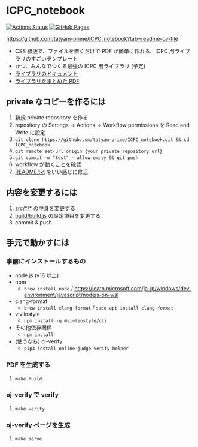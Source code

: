 # ICPC_notebook

[![Actions Status](https://github.com/tatyam-prime/ICPC_notebook/workflows/verify/badge.svg)](https://github.com/tatyam-prime/ICPC_notebook/actions) [![GitHub Pages](https://img.shields.io/static/v1?label=GitHub+Pages&message=document+&color=brightgreen&logo=github)](https://tatyam-prime.github.io/ICPC_notebook/)

https://github.com/tatyam-prime/ICPC_notebook?tab=readme-ov-file

- CSS 組版で、ファイルを置くだけで PDF が簡単に作れる、ICPC 用ライブラリのすごいテンプレート
- かつ、みんなでつくる最強の ICPC 用ライブラリ (予定)
- [ライブラリのドキュメント](https://tatyam-prime.github.io/ICPC_notebook/)
- [ライブラリをまとめた PDF]([https://tatyam-prime.github.io/ICPC_notebook/notebook.pdf](https://github.com/KentaroMatsushita/icpc_library/blob/main/notebook.pdf))

## private なコピーを作るには

1. 新規 private repository を作る
2. repository の Settings -> Actions -> Workflow permissions を Read and Write に設定
3. `git clone https://github.com/tatyam-prime/ICPC_notebook.git && cd ICPC_notebook`
4. `git remote set-url origin {your_private_repository_url}`
5. `git commit -m "test" --allow-empty && git push`
6. workflow が動くことを確認
7. [README.txt](README.txt) をいい感じに修正

## 内容を変更するには

1. [src/\*/\*](src/) の中身を変更する
2. [build/build.js](build/build.js) の設定項目を変更する
3. commit & push

## 手元で動かすには

### 事前にインストールするもの

- node.js (v18 以上)
- npm
    - `brew install node` / <https://learn.microsoft.com/ja-jp/windows/dev-environment/javascript/nodejs-on-wsl>
- clang-format
    - `brew install clang-format` / `sudo apt install clang-format`
- vivliostyle
    - `npm install -g @vivliostyle/cli`
- その他依存関係
    - `npm install`
- (使うなら) oj-verify
    - `pip3 install online-judge-verify-helper`

### PDF を生成する

1. `make build`

### oj-verify で verify

1. `make verify`

### oj-verify ページを生成

1. `make serve`

